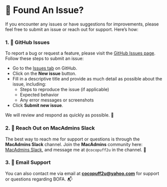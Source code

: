 # 🐞 Found An Issue?

If you encounter any issues or have suggestions for improvements, please feel free to submit an issue or reach out for support. Here’s how:

### 1. **🚨 GitHub Issues**
To report a bug or request a feature, please visit the [GitHub Issues page](https://github.com/cocopuff2u/BOFA/issues). Follow these steps to submit an issue:
- Go to the [Issues tab](https://github.com/cocopuff2u/BOFA/issues) on GitHub.
- Click on the **New issue** button.
- Fill in a descriptive title and provide as much detail as possible about the issue, including:
  - Steps to reproduce the issue (if applicable)
  - Expected behavior
  - Any error messages or screenshots
- Click **Submit new issue**.

We will review and respond as quickly as possible. 💬

### 2. **💬 Reach Out on MacAdmins Slack**
The best way to reach me for support or questions is through the **MacAdmins Slack** channel. Join the **MacAdmins** community here: [MacAdmins Slack](https://macadmins.org/), and message me at `@cocopuff2u` in the channel. 🔄

### 3. **📧 Email Support**
You can also contact me via email at **cocopuff2u@yahoo.com** for support or questions regarding BOFA. 📬
